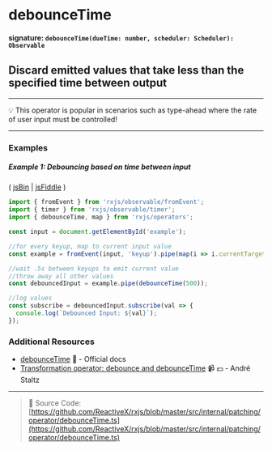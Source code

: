 # debounceTime

#### signature: `debounceTime(dueTime: number, scheduler: Scheduler): Observable`

## Discard emitted values that take less than the specified time between output

---

:bulb: This operator is popular in scenarios such as type-ahead where the rate
of user input must be controlled!

---

### Examples

##### Example 1: Debouncing based on time between input

( [jsBin](http://jsbin.com/kacijarogi/1/edit?js,console,output) |
[jsFiddle](https://jsfiddle.net/btroncone/7kbg4q2e/) )

```js
import { fromEvent } from 'rxjs/observable/fromEvent';
import { timer } from 'rxjs/observable/timer';
import { debounceTime, map } from 'rxjs/operators';

const input = document.getElementById('example');

//for every keyup, map to current input value
const example = fromEvent(input, 'keyup').pipe(map(i => i.currentTarget.value));

//wait .5s between keyups to emit current value
//throw away all other values
const debouncedInput = example.pipe(debounceTime(500));

//log values
const subscribe = debouncedInput.subscribe(val => {
  console.log(`Debounced Input: ${val}`);
});
```

### Additional Resources

* [debounceTime](http://reactivex.io/rxjs/class/es6/Observable.js~Observable.html#instance-method-debounceTime)
  :newspaper: - Official docs
* [Transformation operator: debounce and debounceTime](https://egghead.io/lessons/rxjs-transformation-operators-debounce-and-debouncetime?course=rxjs-beyond-the-basics-operators-in-depth)
  :video_camera: :dollar: - André Staltz

---

> :file_folder: Source Code:
> [https://github.com/ReactiveX/rxjs/blob/master/src/internal/patching/operator/debounceTime.ts](https://github.com/ReactiveX/rxjs/blob/master/src/internal/patching/operator/debounceTime.ts)
